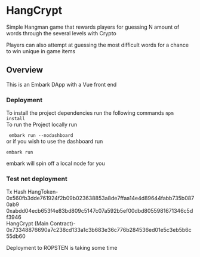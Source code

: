 # HangCrypt
Simple Hangman game that rewards players for guessing N amount of words through the several levels with Crypto 

Players can also attempt at guessing the most difficult words for a chance to win unique in game items


## Overview

This is an Embark DApp with a Vue front end

### Deployment
To install the project dependencies run the following commands
```npm install``` <br>
To run the Project locally run

``` embark run --nodashboard```
<br> or if you wish to use the dashboard run

```embark run ```

embark will spin off a local node for you


### Test net deployment
Tx Hash
HangToken- 0x560fb3dde761924f2b09b023638853a8de7ffaa14e4d89644fabb735b0870ab9 
0xabdd04ecb653f4e83bd809c5147c07a592b5ef00dbd8055981671346c5df3946 <br>
HangCrypt (Main Contract)- 0x73348876690a7c238cd133a1c3b683e36c776b284536ed01e5c3eb5b6c55db60  
 
 Deployment to ROPSTEN is taking some time 
 
